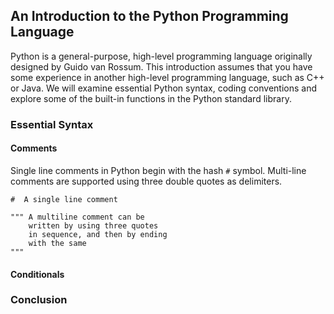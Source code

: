 ## An Introduction to the Python Programming Language

Python is a general-purpose, high-level programming language originally designed by Guido van Rossum.  This introduction assumes that you have some experience in another high-level programming language, such as C++ or Java.  We will examine essential Python syntax, coding conventions and explore some of the built-in functions in the Python standard library.

### Essential Syntax

#### Comments

Single line comments in Python begin with the hash `#` symbol.  Multi-line comments are supported using three double quotes as delimiters.

    #  A single line comment

    """ A multiline comment can be
        written by using three quotes
        in sequence, and then by ending
        with the same
    """

#### Conditionals



### Conclusion
